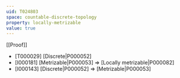 ```yaml
---
uid: T024803
space: countable-discrete-topology
property: locally-metrizable
value: true
---
```

[[Proof]]

* [T000029] [Discrete|P000052]
* [I000181] [Metrizable|P000053] => [Locally metrizable|P000082]
* [I000143] [Discrete|P000052] => [Metrizable|P000053]

